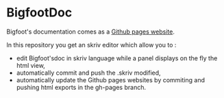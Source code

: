 BigfootDoc
==========
Bigfoot's documentation comes as a  [Github pages website](http://c2is.github.io/BigfootDoc/html/en/).

In this repository you get an skriv editor which allow you to :
- edit Bigfoot'sdoc in skriv language while a panel displays on the fly the html view,
- automatically commit and push the .skriv modified,
- automatically update the Github pages websites by commiting and pushing html exports in the gh-pages branch.

